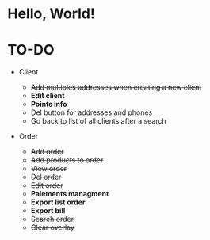 # Hello, World!


# TO-DO
* Client
  * ~~Add multiples addresses when creating a new client~~
  * __Edit client__
  * __Points info__
  * Del button for addresses and phones
  * Go back to list of all clients after a search

* Order
  * ~~Add order~~
  * ~~Add products to order~~
  * ~~View order~~
  * ~~Del order~~
  * ~~Edit order~~
  * __Paiements managment__
  * __Export list order__
  * __Export bill__
  * ~~Search order~~
  * ~~Clear overlay~~
